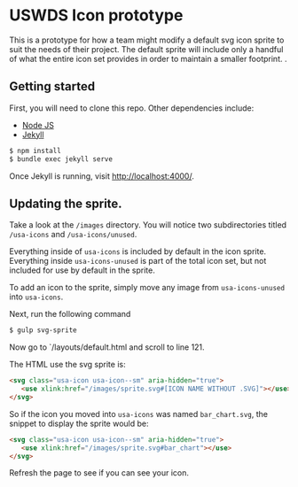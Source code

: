# USWDS Icon prototype

This is a prototype for how a team might modify a default svg icon sprite to suit the needs of their project. The default sprite will include only a handful of what the entire icon set provides in order to maintain a smaller footprint. . 

## Getting started

First, you will need to clone this repo. Other dependencies include:
- [Node JS](http://nodejs.org)
- [Jekyll](http://jekyllrb.com)

```bash
$ npm install
$ bundle exec jekyll serve
```

Once Jekyll is running, visit [http://localhost:4000/](http://localhost:4000/).

## Updating the sprite. 

Take a look at the `/images` directory. You will notice two subdirectories titled `/usa-icons` and `/usa-icons/unused`. 

Everything inside of `usa-icons` is included by default in the icon sprite. Everything inside `usa-icons-unused` is part of the total icon set, but not included for use by default in the sprite.

To add an icon to the sprite, simply move any image from `usa-icons-unused` into `usa-icons`. 

Next, run the following command

```bash
$ gulp svg-sprite
``` 

Now go to `/layouts/default.html and scroll to line 121. 

The HTML use the svg sprite is:
```html
<svg class="usa-icon usa-icon--sm" aria-hidden="true">
   <use xlink:href="/images/sprite.svg#[ICON NAME WITHOUT .SVG]"></use>
</svg>
```

So if the icon you moved into `usa-icons` was named `bar_chart.svg`, the snippet to display the sprite would be:
```html
<svg class="usa-icon usa-icon--sm" aria-hidden="true">
   <use xlink:href="/images/sprite.svg#bar_chart"></use>
</svg>
```

Refresh the page to see if you can see your icon.
